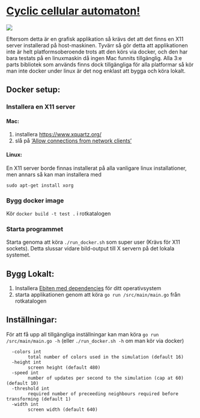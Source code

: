 # [Cyclic cellular automaton!](https://en.wikipedia.org/wiki/Cyclic_cellular_automaton)
![](https://i.imgur.com/uzaJ57u.png)

Eftersom detta är en grafisk applikation så krävs det att det finns en X11 server installerad på host-maskinen.
Tyvärr så gör detta att applikationen inte är helt platformsoberoende trots att den körs via docker, och den har bara testats på en linuxmaskin då ingen Mac funnits tillgänglig. 
Alla 3:e parts bibliotek som används finns dock tillgängliga för alla platformar så kör man inte docker under linux är det nog enklast att bygga och köra lokalt.

## Docker setup:
### Installera en X11 server
#### Mac: 
1. installera https://www.xquartz.org/
2. slå på [‘Allow connections from network clients’](https://blogs.oracle.com/oraclewebcentersuite/running-gui-applications-on-native-docker-containers-for-mac)

#### Linux:
En X11 server borde finnas installerat på alla vanligare linux installationer, men annars så kan man installera med

`sudo apt-get install xorg`

### Bygg docker image
Kör `docker build -t test .` i rotkatalogen

### Starta programmet
Starta genoma att köra `./run_docker.sh` som super user (Krävs för X11 sockets). Detta slussar vidare bild-output till X servern på det lokala systemet.

## Bygg Lokalt:
1. Installera [Ebiten med dependencies](https://ebiten.org/install.html) för ditt operativsystem
2. starta applikationen genom att köra `go run /src/main/main.go` från rotkatalogen

## Inställningar:
För att få upp all tillgängliga inställningar kan man köra `go run /src/main/main.go -h`
(eller `./run_docker.sh -h` om man kör via docker)
```
  -colors int
        total number of colors used in the simulation (default 16)
  -height int
        screen height (default 480)
  -speed int
        number of updates per second to the simulation (cap at 60) (default 10)
  -threshold int
        required number of preceeding neighbours required before transforming (default 1)
  -width int
        screen width (default 640)
```
